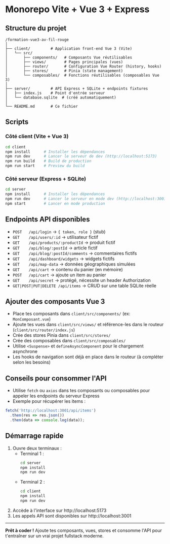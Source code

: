# Monorepo Vite + Vue 3 + Express

## Structure du projet

```
/formation-vue3-av-fil-rouge
│
├── client/         # Application front-end Vue 3 (Vite)
│   └── src/
│       ├── components/   # Composants Vue réutilisables
│       ├── views/        # Pages principales (vues)
│       ├── router/       # Configuration Vue Router (history, hooks)
│       ├── stores/       # Pinia (state management)
│       └── composables/  # Fonctions réutilisables (composables Vue 3)
│
├── server/         # API Express + SQLite + endpoints fixtures
│   ├── index.js    # Point d'entrée serveur
│   └── database.sqlite  # (créé automatiquement)
│
└── README.md       # Ce fichier
```

## Scripts

### Côté client (Vite + Vue 3)
```bash
cd client
npm install      # Installer les dépendances
npm run dev      # Lancer le serveur de dev (http://localhost:5173)
npm run build    # Build de production
npm run start    # Preview du build
```

### Côté serveur (Express + SQLite)
```bash
cd server
npm install      # Installer les dépendances
npm run dev      # Lancer le serveur en mode dev (http://localhost:3001)
npm start        # Lancer en mode production
```

## Endpoints API disponibles

- `POST   /api/login` → `{ token, role }` (stub)
- `GET    /api/users/:id` → utilisateur fictif
- `GET    /api/products/:productId` → produit fictif
- `GET    /api/blog/:postId` → article fictif
- `GET    /api/blog/:postId/comments` → commentaires fictifs
- `GET    /api/dashboard/widgets` → widgets fictifs
- `GET    /api/map-data` → données géographiques simulées
- `GET    /api/cart` → contenu du panier (en mémoire)
- `POST   /api/cart` → ajoute un item au panier
- `GET    /api/secret` → protégé, nécessite un header Authorization
- `GET|POST|PUT|DELETE /api/items` → CRUD sur une table SQLite réelle

## Ajouter des composants Vue 3

- Place tes composants dans `client/src/components/` (ex: `MonComposant.vue`)
- Ajoute tes vues dans `client/src/views/` et référence-les dans le routeur (`client/src/router/index.js`)
- Crée des stores Pinia dans `client/src/stores/`
- Crée des composables dans `client/src/composables/`
- Utilise `<Suspense>` et `defineAsyncComponent` pour le chargement asynchrone
- Les hooks de navigation sont déjà en place dans le routeur (à compléter selon les besoins)

## Conseils pour consommer l'API

- Utilise `fetch` ou `axios` dans tes composants ou composables pour appeler les endpoints du serveur Express
- Exemple pour récupérer les items :

```js
fetch('http://localhost:3001/api/items')
  .then(res => res.json())
  .then(data => console.log(data));
```

## Démarrage rapide

1. Ouvre deux terminaux :
   - Terminal 1 :
     ```bash
     cd server
     npm install
     npm run dev
     ```
   - Terminal 2 :
     ```bash
     cd client
     npm install
     npm run dev
     ```
2. Accède à l'interface sur http://localhost:5173
3. Les appels API sont disponibles sur http://localhost:3001

---

**Prêt à coder !** Ajoute tes composants, vues, stores et consomme l'API pour t'entraîner sur un vrai projet fullstack moderne.